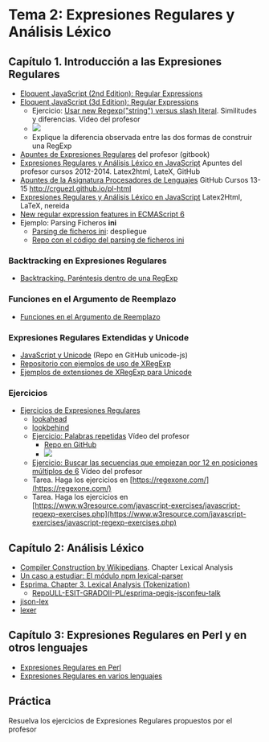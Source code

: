# Tema 2: Expresiones Regulares y Análisis Léxico

## Capítulo 1. Introducción a las Expresiones Regulares

* [Eloquent JavaScript (2nd Edition): Regular Expressions](http://eloquentjavascript.net/09_regexp.html)
* [Eloquent JavaScript (3d Edition): Regular Expressions](http://eloquentjavascript.net/3rd_edition/09_regexp.html)
  - Ejercicio: [Usar new Regexp("string") versus slash literal](https://youtu.be/ASQ35gSjmeI). Similitudes y diferencias. Vídeo del profesor
  - ![](http://i3.ytimg.com/vi/ASQ35gSjmeI/hqdefault.jpg)
  - Explique la diferencia observada entre las dos formas de construir una RegExp
* [Apuntes de Expresiones Regulares](https://casianorodriguezleon.gitbooks.io/ull-esit-1617/content/apuntes/regexp/) del profesor (gitbook)
* [Expresiones Regulares y Análisis Léxico en JavaScript](http://crguezl.github.io/ull-etsii-grado-pl-apuntes/node70.html) Apuntes del profesor cursos 2012-2014. Latex2html, LateX, GitHub 
* [Apuntes de la Asignatura Procesadores de Lenguajes](http://crguezl.github.io/pl-html/) GitHub Cursos 13-15 http://crguezl.github.io/pl-html
* [Expresiones Regulares y Análisis Léxico en JavaScript](http://nereida.deioc.ull.es/~plgrado/javascriptexamples/node7.html) Latex2Html, LaTeX, nereida
* [New regular expression features in ECMAScript 6](http://2ality.com/2015/07/regexp-es6.html)
* Ejemplo: Parsing Ficheros **ini**
  - [Parsing de ficheros ini](http://crguezl.github.io/pl-grado-ini-files/): despliegue
  - [Repo con el código del parsing de ficheros ini](https://github.com/crguezl/pl-grado-ini-files)

### Backtracking en Expresiones Regulares

- [Backtracking. Paréntesis dentro de una RegExp](https://casianorodriguezleon.gitbooks.io/ull-esit-1617/content/apuntes/regexp/regexpejercicios.html#backtracking)

### Funciones en el Argumento de Reemplazo

- [Funciones en el Argumento de Reemplazo](https://casianorodriguezleon.gitbooks.io/ull-esit-1617/content/apuntes/regexp/regexpejercicios.html#reemplazofunciones)

### Expresiones Regulares Extendidas y Unicode

* [JavaScript y Unicode](https://github.com/ULL-ESIT-PL/unicode-js) (Repo en GitHub unicode-js)
* [Repositorio con ejemplos de uso de XRegExp](https://github.com/ULL-ESIT-GRADOII-PL/xregexp-example) 
* [Ejemplos de extensiones de XRegExp para Unicode](https://github.com/ULL-ESIT-GRADOII-PL/xregexp-example/blob/gh-pages/unicode.js)

### Ejercicios

* [Ejercicios de Expresiones Regulares](https://casianorodriguezleon.gitbooks.io/ull-esit-1617/content/apuntes/regexp/regexpejercicios.html)
  - [lookahead](https://casianorodriguezleon.gitbooks.io/ull-esit-1617/content/apuntes/regexp/regexpejercicios.html#lookahead)
  - [lookbehind](https://casianorodriguezleon.gitbooks.io/ull-esit-1617/content/apuntes/regexp/regexpejercicios.html#lookbehind)
  - [Ejercicio: Palabras repetidas](https://youtu.be/GfLkvLM7pA8) Vídeo del profesor
      * [Repo en GitHub](https://github.com/ULL-ESIT-PL/repeated-words-regexp)
      * ![](http://i3.ytimg.com/vi/GfLkvLM7pA8/hqdefault.jpg)
  - [Ejercicio: Buscar las secuencias que empiezan por 12 en posiciones múltiplos de 6](https://youtu.be/A5JoNlTawFA) Vídeo del profesor
  - Tarea. Haga los ejercicios en [https://regexone.com/](https://regexone.com/)
  - Tarea. Haga los ejercicios en [https://www.w3resource.com/javascript-exercises/javascript-regexp-exercises.php](https://www.w3resource.com/javascript-exercises/javascript-regexp-exercises.php)

## Capítulo 2: Análisis Léxico

* [Compiler Construction by Wikipedians](https://books.google.es/books?id=nMZnyp_zW8AC&pg=PA570#v=onepage&q=Lexical&f=false). Chapter  Lexical Analysis
* [Un caso a estudiar: El módulo npm lexical-parser](https://github.com/Eitz/lexical-parser)
* [Esprima. Chapter 3. Lexical Analysis (Tokenization)](http://esprima.readthedocs.io/en/latest/lexical-analysis.html)
    - [RepoULL-ESIT-GRADOII-PL/esprima-pegjs-jsconfeu-talk](https://github.com/ULL-ESIT-GRADOII-PL/esprima-pegjs-jsconfeu-talk)
* [jison-lex](https://github.com/zaach/jison-lex)
* [lexer](https://github.com/aaditmshah/lexer)

## Capítulo 3: Expresiones Regulares en Perl y en otros lenguajes

* [Expresiones Regulares en Perl](http://nereida.deioc.ull.es/~pl/perlexamples/node7.html)
* [Expresiones Regulares en varios lenguajes](http://nereida.deioc.ull.es/~pl/perlexamples/node28.html)

## Práctica

Resuelva los ejercicios de Expresiones Regulares propuestos por el profesor
